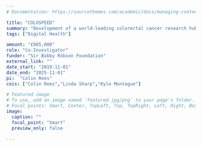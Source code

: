 ```yaml
---
# Documentation: https://sourcethemes.com/academic/docs/managing-content/

title: "COLOSPEED"
summary: "Development of a world-leading colorectal cancer research hub in the North East of England."
tags: ["Digital Health"]

amount: "£985,000"
role: "Co-Investigator"
funder: "Sir Bobby Robson Foundation"
external_link: ""
date_start: "2019-11-01"
date_end: "2025-11-01"
pi:  "Colin Rees"
cois: ["Colin Rees","Linda Sharp","Kyle Montague"]

# Featured image
# To use, add an image named `featured.jpg/png` to your page's folder.
# Focal points: Smart, Center, TopLeft, Top, TopRight, Left, Right, BottomLeft, Bottom, BottomRight.
image:
  caption: ""
  focal_point: "Smart"
  preview_only: false

---
```

